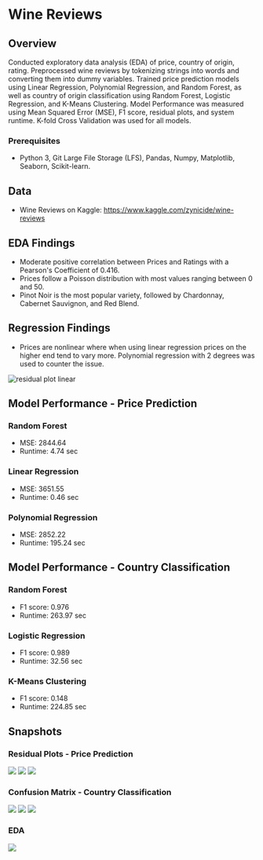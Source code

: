 # Wine Reviews
## Overview
Conducted exploratory data analysis (EDA) of price, country of origin, rating. Preprocessed wine reviews by tokenizing strings into
words and converting them into dummy variables. Trained price prediction models using Linear Regression, Polynomial Regression,
and Random Forest, as well as country of origin classification using Random Forest, Logistic Regression, and K-Means Clustering. 
Model Performance was measured using Mean Squared Error (MSE), F1 score, residual plots, and system runtime. K-fold Cross Validation
was used for all models.

### Prerequisites
- Python 3, Git Large File Storage (LFS), Pandas, Numpy, Matplotlib, Seaborn, Scikit-learn.

## Data
- Wine Reviews on Kaggle: https://www.kaggle.com/zynicide/wine-reviews

## EDA Findings
- Moderate positive correlation between Prices and Ratings with a Pearson's Coefficient of 0.416.
- Prices follow a Poisson distribution with most values ranging between 0 and 50.
- Pinot Noir is the most popular variety, followed by Chardonnay, Cabernet Sauvignon, and Red Blend.

## Regression Findings
- Prices are nonlinear where when using linear regression prices on the higher end tend to vary more. Polynomial regression with 2 degrees was used to counter the issue.

![residual plot linear](https://github.com/jordanchow1/wine_reviews/blob/master/snapshots/residual_plot_linear.png)

## Model Performance - Price Prediction
### Random Forest
- MSE: 2844.64
- Runtime: 4.74 sec
### Linear Regression
- MSE: 3651.55
- Runtime: 0.46 sec
### Polynomial Regression
- MSE: 2852.22
- Runtime: 195.24 sec

## Model Performance - Country Classification
### Random Forest
- F1 score: 0.976
- Runtime: 263.97 sec

### Logistic Regression
- F1 score: 0.989
- Runtime: 32.56 sec

### K-Means Clustering
- F1 score: 0.148
- Runtime: 224.85 sec

## Snapshots
### Residual Plots - Price Prediction
![](https://github.com/jordanchow1/wine_reviews/blob/master/snapshots/residual_plot_rf.png)
![](https://github.com/jordanchow1/wine_reviews/blob/master/snapshots/residual_plot_linear.png)
![](https://github.com/jordanchow1/wine_reviews/blob/master/snapshots/residual_plot_poly.png)

### Confusion Matrix - Country Classification
![](https://github.com/jordanchow1/wine_reviews/blob/master/snapshots/cm_rf.png)
![](https://github.com/jordanchow1/wine_reviews/blob/master/snapshots/cm_linear.png)
![](https://github.com/jordanchow1/wine_reviews/blob/master/snapshots/cm_kmeans.png)

### EDA
![](https://github.com/jordanchow1/wine_reviews/blob/master/snapshots/num_reviews.png)
